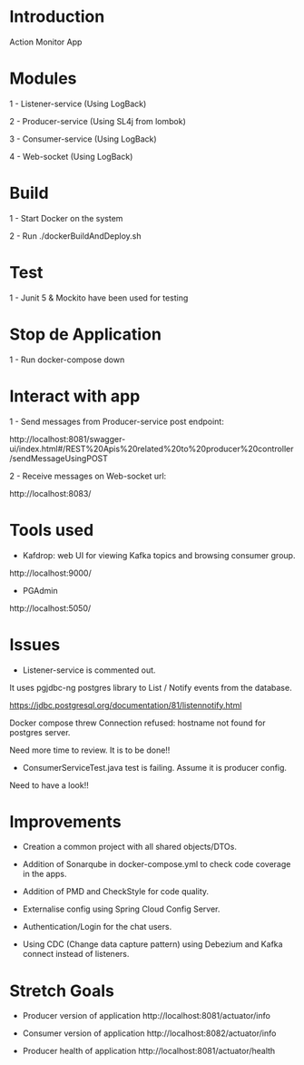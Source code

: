 # Introduction 
Action Monitor App

# Modules
1 - Listener-service (Using LogBack)
    
2 - Producer-service (Using SL4j from lombok)

3 - Consumer-service (Using LogBack)

4 - Web-socket (Using LogBack)

# Build
1 - Start Docker on the system

2 - Run ./dockerBuildAndDeploy.sh

# Test
1 - Junit 5 & Mockito have been used for testing

# Stop de Application
1 - Run docker-compose down

# Interact with app
1 - Send messages from Producer-service post endpoint:

http://localhost:8081/swagger-ui/index.html#/REST%20Apis%20related%20to%20producer%20controller/sendMessageUsingPOST

2 - Receive messages on Web-socket url:

http://localhost:8083/

# Tools used
- Kafdrop: web UI for viewing Kafka topics and browsing consumer group.

http://localhost:9000/

- PGAdmin

http://localhost:5050/

# Issues
- Listener-service is commented out. 

It uses pgjdbc-ng postgres library to List / Notify events from the database.

https://jdbc.postgresql.org/documentation/81/listennotify.html

Docker compose threw Connection refused: hostname not found for postgres server.

Need more time to review. It is to be done!!

- ConsumerServiceTest.java test is failing. Assume it is producer config. 

Need to have a look!!

# Improvements
- Creation a common project with all shared objects/DTOs.

- Addition of Sonarqube in docker-compose.yml to check code coverage in the apps.

- Addition of PMD and CheckStyle for code quality.

- Externalise config using Spring Cloud Config Server.

- Authentication/Login for the chat users.

- Using CDC (Change data capture pattern) using Debezium and Kafka connect instead of listeners.

# Stretch Goals
- Producer version of application
http://localhost:8081/actuator/info

- Consumer version of application
http://localhost:8082/actuator/info

- Producer health of application
http://localhost:8081/actuator/health